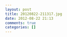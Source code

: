 ```yaml
---
layout: post
title: 20120822-211317.jpg
date: 2012-08-22 21:13
comments: true
categories: []
---
```


